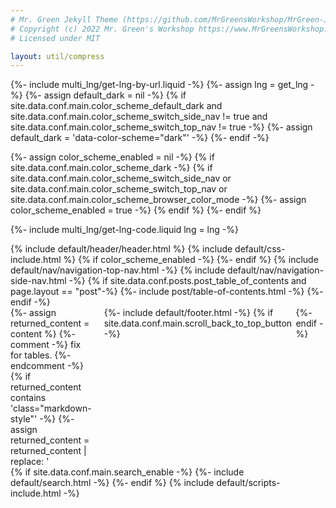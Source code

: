 ```yaml
---
# Mr. Green Jekyll Theme (https://github.com/MrGreensWorkshop/MrGreen-JekyllTheme)
# Copyright (c) 2022 Mr. Green's Workshop https://www.MrGreensWorkshop.com
# Licensed under MIT

layout: util/compress
---
```

{%- include multi_lng/get-lng-by-url.liquid -%}
{%- assign lng = get_lng -%}
{%- assign default_dark = nil -%}
{% if site.data.conf.main.color_scheme_default_dark
  and site.data.conf.main.color_scheme_switch_side_nav != true
  and site.data.conf.main.color_scheme_switch_top_nav != true -%}
  {%- assign default_dark = 'data-color-scheme="dark"' -%}
{%- endif -%}

{%- assign color_scheme_enabled = nil -%}
{% if site.data.conf.main.color_scheme_dark -%}
  {% if site.data.conf.main.color_scheme_switch_side_nav
    or site.data.conf.main.color_scheme_switch_top_nav
    or site.data.conf.main.color_scheme_browser_color_mode -%}
    {%- assign color_scheme_enabled = true -%}
  {% endif %}
{%- endif %}

{%- include multi_lng/get-lng-code.liquid lng = lng -%}

<!DOCTYPE html>
<html lang="{{ lng_code }}">
  <head>
    {% include default/header/header.html %}
    {% include default/css-include.html %}
  </head>

  <body {{ default_dark }}>
    {% if color_scheme_enabled -%}
      <script src="{{ site.baseurl }}/assets/js/color-scheme-attr-init.js" data-mode="{{ site.data.conf.main.color_scheme_default_dark }}"></script>
    {%- endif %}
    {% include default/nav/navigation-top-nav.html -%}
    {% include default/nav/navigation-side-nav.html -%}
    {% if site.data.conf.posts.post_table_of_contents and page.layout == "post"-%}
      {%- include post/table-of-contents.html -%}
    {%- endif -%}
    <div id="main-wrapper" style="display: flex;">
      <div class="main-container" style="flex: 1; margin-right: 20px;">
        {%- assign returned_content = content %}
        {%- comment -%} fix for tables. {%- endcomment -%}
        {% if returned_content contains 'class="markdown-style"' -%}
          {%- assign returned_content = returned_content | replace: '<table', '<table class="table table-striped"' -%}
        {%- endif %}
        {%- comment -%} image path converter and lazy loader and viewer options. {%- endcomment -%}
        {% include default/img/img-path-converter.liquid content=returned_content layout=page.layout -%}
        {{ img_path_converter_out }}
        {%-comment-%} don't add anything here. If you want to add, check :last-child css selector for page bottom spacing. {%-endcomment-%}
        <ins class="adsbygoogle"
             style="display:block"
             data-ad-client="ca-pub-2007216448786117"
             data-ad-slot="8053884912"
             data-ad-format="auto"
             data-full-width-responsive="true"></ins>
        <script>
             (adsbygoogle = window.adsbygoogle || []).push({});
        </script>
      </div>
      <div class="adsense-container" style="flex: 1; margin-left: auto; max-width:600px;">
        <div style="display: flex; flex-direction: column; gap: 10px; height: 100%;">
          <ins class="adsbygoogle" id="ad-1"
                style="position: fixed; top: 20px; right: 0; display:block;"
               data-ad-client="ca-pub-2007216448786117"
               data-ad-slot="7654258229"
               data-ad-format="auto"
               data-full-width-responsive="true"></ins>
          <script>
               (adsbygoogle = window.adsbygoogle || []).push({});
          </script>
          <ins class="adsbygoogle" id="ad-2"
              style="position: fixed; right: 0; display:block;"
               data-ad-client="ca-pub-2007216448786117"
               data-ad-slot="7654258229"
               data-ad-format="auto"
               data-full-width-responsive="true"></ins>
          <script>
               (adsbygoogle = window.adsbygoogle || []).push({});
          </script>
        </div>
      </div>
          <script>
                window.addEventListener('resize', function() {
                  adjustStickyAds();
                });
              function adjustStickyAds() {
                let ad1 = document.getElementById('ad-1');
                let ad2 = document.getElementById('ad-2');
                let ad1Height = ad1.offsetHeight;
                ad2.style.top = (ad1Height + 30) + 'px';
              }
              adjustStickyAds();
              if (window.innerWidth <= 767) {
                var ads = document.querySelectorAll('.adsense-container');
                ads.forEach(function(ad) {
                  ad.style.display = 'none';
                });
              }
          </script>
      {%- include default/footer.html -%}
      {% if site.data.conf.main.scroll_back_to_top_button -%}
      <div class="scroll-to-top-container">
        <a id="scroll-to-top" href="#main-wrapper" class="hover-effect"><i class="fa fa-angle-up"></i></a>
      </div>
      {%- endif -%}
    </div>
    {% if site.data.conf.main.search_enable -%}
      {%- include default/search.html -%}
    {%- endif %}
    {% include default/scripts-include.html -%}
  </body>
</html>
